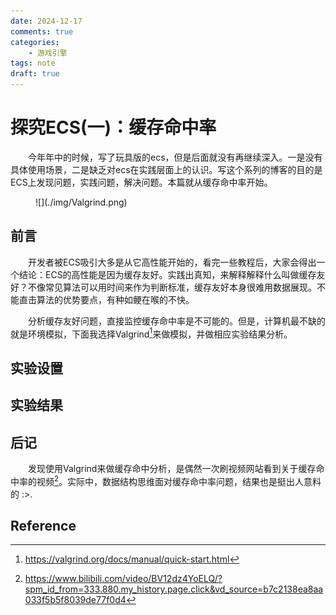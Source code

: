 ```yaml
---
date: 2024-12-17
comments: true
categories:
    - 游戏引擎
tags: note
draft: true
---
```


# 探究ECS(一)：缓存命中率
&emsp;&emsp;今年年中的时候，写了玩具版的ecs，但是后面就没有再继续深入。一是没有具体使用场景，二是缺乏对ecs在实践层面上的认识。写这个系列的博客的目的是ECS上发现问题，实践问题，解决问题。本篇就从缓存命中率开始。
<!-- more -->
<figure markdown="1">
![](./img/Valgrind.png)
</figure>

## 前言
&emsp;&emsp;开发者被ECS吸引大多是从它高性能开始的，看完一些教程后，大家会得出一个结论：ECS的高性能是因为缓存友好。实践出真知，来解释解释什么叫做缓存友好？不像常见算法可以用时间来作为判断标准，缓存友好本身很难用数据展现。不能直击算法的优势要点，有种如鲠在喉的不快。



&emsp;&emsp;分析缓存友好问题，直接监控缓存命中率是不可能的。但是，计算机最不缺的就是环境模拟，下面我选择Valgrind[^1]来做模拟，并做相应实验结果分析。

## 实验设置

## 实验结果

## 后记
&emsp;&emsp;发现使用Valgrind来做缓存命中分析，是偶然一次刷视频网站看到关于缓存命中率的视频[^2]。实际中，数据结构思维面对缓存命中率问题，结果也是挺出人意料的 :>.


## Reference
[^1]: https://valgrind.org/docs/manual/quick-start.html
[^2]: https://www.bilibili.com/video/BV12dz4YoELQ/?spm_id_from=333.880.my_history.page.click&vd_source=b7c2138ea8aa033f5b5f8039de77f0d4

